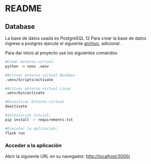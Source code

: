 # README

## Database

La base de datos usada es PostgreSQL 12
Para crear la base de datos ingrese a postgres ejecute el siguiente [archivo](db.sql), adicional .

Para dar inicio al proyecto use los siguientes comandos

```bash
#Crear entorno virtual
python -m venv .venv

#Activar entorno virtual Windows
.venv/Scripts/activate

#Activar entorno virtual Linux
.venv/bin/activate

#Desactivar Entorno virtual
deactivate

#Instalación inicial: 
pip install -r requirements.txt

#Ejecutar la aplicación: 
flask run
```

### Acceder a la aplicación

Abrir la siguiente URL en su navegador: [http://localhost:5000/](http://localhost:5000/)
